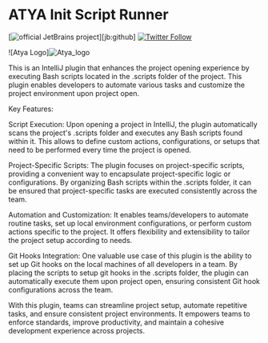 # ATYA Init Script Runner

[![official JetBrains project](https://jb.gg/badges/official.svg)][jb:github]
[![Twitter Follow](https://img.shields.io/badge/follow-%40JBPlatform-1DA1F2?logo=twitter)](https://twitter.com/JBPlatform)

![Atya Logo]![Atya_logo](https://github.com/bharatnpti/dddd/assets/35888424/8441a80a-de01-4131-ba40-e0a8a72c7e11)

<!-- Plugin description -->
This is an IntelliJ plugin that enhances the project opening experience by executing Bash scripts located in the .scripts folder of the project. This plugin enables developers to automate various tasks and customize the project environment upon project open.

Key Features:

Script Execution: Upon opening a project in IntelliJ, the plugin automatically scans the project's .scripts folder and executes any Bash scripts found within it. This allows to define custom actions, configurations, or setups that need to be performed every time the project is opened.

Project-Specific Scripts: The plugin focuses on project-specific scripts, providing a convenient way to encapsulate project-specific logic or configurations. By organizing Bash scripts within the .scripts folder, it can be ensured that project-specific tasks are executed consistently across the team.

Automation and Customization: It enables teams/developers to automate routine tasks, set up local environment configurations, or perform custom actions specific to the project. It offers flexibility and extensibility to tailor the project setup according to needs.

Git Hooks Integration: One valuable use case of this plugin is the ability to set up Git hooks on the local machines of all developers in a team. By placing the scripts to setup git hooks in the .scripts folder, the plugin can automatically execute them upon project open, ensuring consistent Git hook configurations across the team.

With this plugin, teams can streamline project setup, automate repetitive tasks, and ensure consistent project environments. It empowers teams to enforce standards, improve productivity, and maintain a cohesive development experience across projects.
<!-- Plugin description end -->